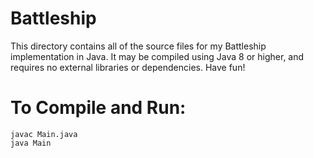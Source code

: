 # Battleship

This directory contains all of the source files for my Battleship implementation in Java. It may be compiled using Java 8 or higher, 
and requires no external libraries or dependencies. Have fun!

# To Compile and Run:
```
javac Main.java  
java Main
```
